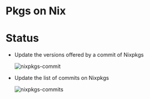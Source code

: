 # Pkgs on Nix

# Status

- Update the versions offered by a commit of Nixpkgs

  ![nixpkgs-commit](https://github.com/on-nix/pkgs/actions/workflows/nixpkgs-commit.yaml/badge.svg?branch=main)

- Update the list of commits on Nixpkgs

  ![nixpkgs-commits](https://github.com/on-nix/pkgs/actions/workflows/nixpkgs-commits.yaml/badge.svg?branch=main)

